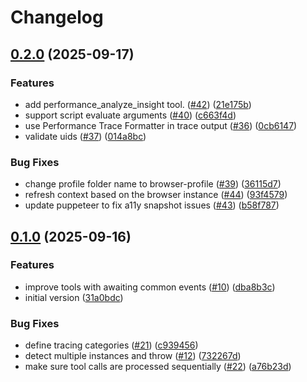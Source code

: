 # Changelog

## [0.2.0](https://github.com/ChromeDevTools/chrome-devtools-mcp/compare/chrome-devtools-mcp-v0.1.0...chrome-devtools-mcp-v0.2.0) (2025-09-17)


### Features

* add performance_analyze_insight tool. ([#42](https://github.com/ChromeDevTools/chrome-devtools-mcp/issues/42)) ([21e175b](https://github.com/ChromeDevTools/chrome-devtools-mcp/commit/21e175b862c624d7a2d07802141187edf2d2e489))
* support script evaluate arguments ([#40](https://github.com/ChromeDevTools/chrome-devtools-mcp/issues/40)) ([c663f4d](https://github.com/ChromeDevTools/chrome-devtools-mcp/commit/c663f4d7f9c0b868e8b4750f6441525939bfe920))
* use Performance Trace Formatter in trace output ([#36](https://github.com/ChromeDevTools/chrome-devtools-mcp/issues/36)) ([0cb6147](https://github.com/ChromeDevTools/chrome-devtools-mcp/commit/0cb6147b870e17bc3a624e9c6396d963a3e16b44))
* validate uids ([#37](https://github.com/ChromeDevTools/chrome-devtools-mcp/issues/37)) ([014a8bc](https://github.com/ChromeDevTools/chrome-devtools-mcp/commit/014a8bc52ecc58080cedeb8023d44f4a55055a05))


### Bug Fixes

* change profile folder name to browser-profile ([#39](https://github.com/ChromeDevTools/chrome-devtools-mcp/issues/39)) ([36115d7](https://github.com/ChromeDevTools/chrome-devtools-mcp/commit/36115d757abbae0502ffee814f55368d2ca59b9e))
* refresh context based on the browser instance ([#44](https://github.com/ChromeDevTools/chrome-devtools-mcp/issues/44)) ([93f4579](https://github.com/ChromeDevTools/chrome-devtools-mcp/commit/93f4579dd9aca3beef2bd9f2930ddfcc4069c0e3))
* update puppeteer to fix a11y snapshot issues ([#43](https://github.com/ChromeDevTools/chrome-devtools-mcp/issues/43)) ([b58f787](https://github.com/ChromeDevTools/chrome-devtools-mcp/commit/b58f787234a34d5fcb01b336f5fb14e1c55ecdd5))

## [0.1.0](https://github.com/ChromeDevTools/chrome-devtools-mcp/compare/chrome-devtools-mcp-v0.0.2...chrome-devtools-mcp-v0.1.0) (2025-09-16)


### Features

* improve tools with awaiting common events ([#10](https://github.com/ChromeDevTools/chrome-devtools-mcp/issues/10)) ([dba8b3c](https://github.com/ChromeDevTools/chrome-devtools-mcp/commit/dba8b3c5fad0d1bca26aaf172751c51188799927))
* initial version ([31a0bdc](https://github.com/ChromeDevTools/chrome-devtools-mcp/commit/31a0bdce266a33eaca9a7daae4611abb78ff5a25))


### Bug Fixes

* define tracing categories ([#21](https://github.com/ChromeDevTools/chrome-devtools-mcp/issues/21)) ([c939456](https://github.com/ChromeDevTools/chrome-devtools-mcp/commit/c93945657cc96ac7ba213730a750c16e9ab87526))
* detect multiple instances and throw ([#12](https://github.com/ChromeDevTools/chrome-devtools-mcp/issues/12)) ([732267d](https://github.com/ChromeDevTools/chrome-devtools-mcp/commit/732267db5fea0048ed1fcc530bcdd074df4126be))
* make sure tool calls are processed sequentially ([#22](https://github.com/ChromeDevTools/chrome-devtools-mcp/issues/22)) ([a76b23d](https://github.com/ChromeDevTools/chrome-devtools-mcp/commit/a76b23dccf074a13304b0341178665465a2c3399))
